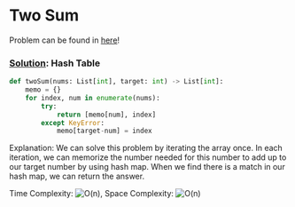 # Two Sum

Problem can be found in [here](https://leetcode.com/problems/two-sum/)!

### [Solution](/Array%20%26%20Hashing/1-TwoSum/solution.py): Hash Table

```python
def twoSum(nums: List[int], target: int) -> List[int]:
    memo = {}
    for index, num in enumerate(nums):
        try:
            return [memo[num], index]
        except KeyError:
            memo[target-num] = index
```

Explanation: We can solve this problem by iterating the array once. In each iteration, we can memorize the number needed for this number to add up to our target number by using hash map. When we find there is a match in our hash map, we can return the answer.

Time Complexity: ![O(n)](<https://latex.codecogs.com/svg.image?\inline&space;O(n)>), Space Complexity: ![O(n)](<https://latex.codecogs.com/svg.image?\inline&space;O(n)>)
